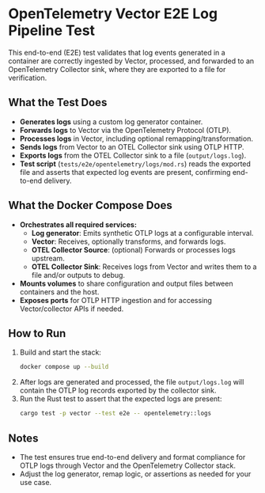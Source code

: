 # OpenTelemetry Vector E2E Log Pipeline Test

This end-to-end (E2E) test validates that log events generated in a container are correctly ingested by Vector, processed, and forwarded to an OpenTelemetry Collector sink, where they are exported to a file for verification.

## What the Test Does
- **Generates logs** using a custom log generator container.
- **Forwards logs** to Vector via the OpenTelemetry Protocol (OTLP).
- **Processes logs** in Vector, including optional remapping/transformation.
- **Sends logs** from Vector to an OTEL Collector sink using OTLP HTTP.
- **Exports logs** from the OTEL Collector sink to a file (`output/logs.log`).
- **Test script** (`tests/e2e/opentelemetry/logs/mod.rs`) reads the exported file and asserts that expected log events are present, confirming end-to-end delivery.

## What the Docker Compose Does
- **Orchestrates all required services:**
  - **Log generator**: Emits synthetic OTLP logs at a configurable interval.
  - **Vector**: Receives, optionally transforms, and forwards logs.
  - **OTEL Collector Source**: (optional) Forwards or processes logs upstream.
  - **OTEL Collector Sink**: Receives logs from Vector and writes them to a file and/or outputs to debug.
- **Mounts volumes** to share configuration and output files between containers and the host.
- **Exposes ports** for OTLP HTTP ingestion and for accessing Vector/collector APIs if needed.

## How to Run
1. Build and start the stack:
   ```sh
   docker compose up --build
   ```
2. After logs are generated and processed, the file `output/logs.log` will contain the OTLP log records exported by the collector sink.
3. Run the Rust test to assert that the expected logs are present:
   ```sh
   cargo test -p vector --test e2e -- opentelemetry::logs
   ```

## Notes
- The test ensures true end-to-end delivery and format compliance for OTLP logs through Vector and the OpenTelemetry Collector stack.
- Adjust the log generator, remap logic, or assertions as needed for your use case.
